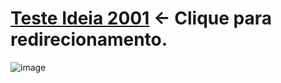 # [Teste Ideia 2001](teste-ideia-2001-o751.vercel.app) <- Clique para redirecionamento.

![image](https://user-images.githubusercontent.com/104214681/202577479-3e2b3463-6b06-4ea5-a0d8-b34b2d0f03c4.png)
